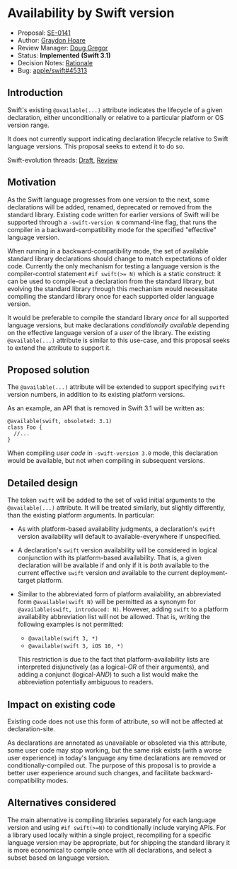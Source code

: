 # Availability by Swift version

* Proposal: [SE-0141](0141-available-by-swift-version.md)
* Author: [Graydon Hoare](https://github.com/graydon)
* Review Manager: [Doug Gregor](https://github.com/DougGregor)
* Status: **Implemented (Swift 3.1)**
* Decision Notes: [Rationale](https://forums.swift.org/t/accepted-se-0141-availability-by-swift-version/4190)
* Bug: [apple/swift#45313](https://github.com/apple/swift/issues/45313)

## Introduction

Swift's existing `@available(...)` attribute indicates the lifecycle of a
given declaration, either unconditionally or relative to a particular
platform or OS version range.

It does not currently support indicating declaration lifecycle relative to
Swift language versions. This proposal seeks to extend it to do so.

Swift-evolution threads:
[Draft](https://forums.swift.org/t/draft-availability-by-swift-version/4083),
[Review](https://forums.swift.org/t/review-se-0141-availability-by-swift-version/4096)

## Motivation

As the Swift language progresses from one version to the next, some
declarations will be added, renamed, deprecated or removed from the
standard library. Existing code written for earlier versions of Swift will
be supported through a `-swift-version N` command-line flag, that runs the
compiler in a backward-compatibility mode for the specified "effective"
language version.

When running in a backward-compatibility mode, the set of available
standard library declarations should change to match expectations of older
code. Currently the only mechanism for testing a language version is the
compiler-control statement `#if swift(>= N)` which is a static construct:
it can be used to compile-out a declaration from the standard library, but
evolving the standard library through this mechanism would necessitate
compiling the standard library once for each supported older language
version.

It would be preferable to compile the standard library _once_ for all
supported language versions, but make declarations _conditionally
available_ depending on the effective language version of a _user_ of the
library. The existing `@available(...)` attribute is similar to this
use-case, and this proposal seeks to extend the attribute to support it.

## Proposed solution

The `@available(...)` attribute will be extended to support specifying
`swift` version numbers, in addition to its existing platform versions.

As an example, an API that is removed in Swift 3.1 will be written
as:

~~~~
@available(swift, obsoleted: 3.1)
class Foo {
  //...
}
~~~~

When compiling _user code_ in `-swift-version 3.0` mode, this declaration
would be available, but not when compiling in subsequent versions.

## Detailed design

The token `swift` will be added to the set of valid initial arguments
to the `@available(...)` attribute. It will be treated similarly,
but slightly differently, than the existing platform arguments. In
particular:

  - As with platform-based availability judgments, a declaration's
    `swift` version availability will default to available-everywhere
    if unspecified.

  - A declaration's `swift` version availability will be considered
    in logical conjunction with its platform-based availability.
    That is, a given declaration will be available if and only
    if it is _both_ available to the current effective `swift` version
    _and_ available to the current deployment-target platform.

  - Similar to the abbreviated form of platform availability, an
    abbreviated form `@available(swift N)` will be permitted as a synonym
    for `@available(swift, introduced: N)`. However, adding `swift` to
    a platform availability abbreviation list will not be allowed. That is,
    writing the following examples is not permitted:

    - `@available(swift 3, *)`
    - `@available(swift 3, iOS 10, *)`

    This restriction is due to the fact that platform-availability lists
    are interpreted disjunctively (as a logical-_OR_ of their arguments),
    and adding a conjunct (logical-_AND_) to such a list would make
    the abbreviation potentially ambiguous to readers.

## Impact on existing code

Existing code does not use this form of attribute, so will not be
affected at declaration-site.

As declarations are annotated as unavailable or obsoleted via
this attribute, some user code may stop working, but the same risk exists
(with a worse user experience) in today's language any time declarations
are removed or conditionally-compiled out. The purpose of this proposal
is to provide a better user experience around such changes, and facilitate
backward-compatibility modes.

## Alternatives considered

The main alternative is compiling libraries separately for each language
version and using `#if swift(>=N)` to conditionally include varying APIs.
For a library used locally within a single project, recompiling for a
specific language version may be appropriate, but for shipping the standard
library it is more economical to compile once with all declarations, and
select a subset based on language version.
